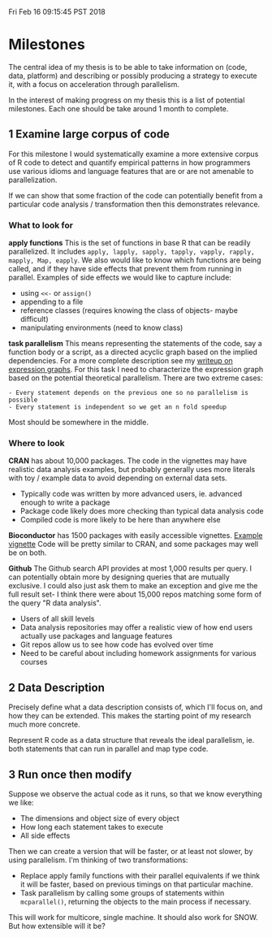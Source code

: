 Fri Feb 16 09:15:45 PST 2018

# Milestones

The central idea of my thesis is to be able to take information on (code,
data, platform) and describing or possibly producing a strategy to execute
it, with a focus on acceleration through parallelism. 

In the interest of making progress on my thesis this is a list of potential
milestones.  Each one should be take around 1 month to complete.

## 1 Examine large corpus of code

For this milestone I would systematically examine a more extensive corpus
of R code to detect and quantify empirical patterns in how programmers use
various idioms and language features that are or are not amenable to
parallelization.

If we can show that some fraction of the code can potentially benefit from
a particular code analysis / transformation then this demonstrates
relevance.

### What to look for

__apply functions__ This is the set of functions in base R that can be readily
parallelized. It includes `apply, lapply, sapply, tapply, vapply,
rapply, mapply, Map, eapply`. We also would like to know which functions are being
called, and if they have side effects that prevent them from running in
parallel. Examples of side effects we would like to capture include:

- using `<<-` or `assign()`
- appending to a file
- reference classes (requires knowing the class of objects- maybe difficult)
- manipulating environments (need to know class)

__task parallelism__ This means representing the statements of the code,
say a function body or a script, as a directed acyclic graph based on the
implied dependencies. For a more complete description see my [writeup on
expression
graphs](https://github.com/clarkfitzg/phd_research/blob/master/expression_graph/expression_graph.tex).
For this task I need to characterize the expression graph based on the
potential theoretical parallelism. There are two extreme cases:

    - Every statement depends on the previous one so no parallelism is possible
    - Every statement is independent so we get an n fold speedup

Most should be somewhere in the middle.

### Where to look

__CRAN__ has about 10,000 packages. The code in the vignettes may have
realistic data analysis examples, but probably generally uses more literals
with toy / example data to avoid depending on external data sets.

- Typically code was written by more advanced users, ie. advanced enough to
  write a package
- Package code likely does more checking than typical data analysis code
- Compiled code is more likely to be here than anywhere else

__Bioconductor__ has 1500 packages with easily accessible vignettes.
[Example
vignette](https://www.bioconductor.org/packages/release/bioc/vignettes/apComplex/inst/doc/apComplex.R)
Code will be pretty similar to CRAN, and some packages may well be on both.


__Github__ The Github search API provides at most 1,000 results per query. I
can potentially obtain more by designing queries that are mutually
exclusive. I could also just ask them to make an exception and give me the
full result set- I think there were about 15,000 repos matching some form of
the query "R data analysis".

- Users of all skill levels
- Data analysis repositories may offer a realistic view of how
  end users actually use packages and language features
- Git repos allow us to see how code has evolved over time
- Need to be careful about including homework assignments for various
  courses


## 2 Data Description

Precisely define what a data description consists of, which I'll
focus on, and how they can be extended. This makes the starting point of
my research much more concrete.

Represent R code as a data structure that reveals the ideal parallelism,
ie. both statements that can run in parallel and map type code.


## 3 Run once then modify

Suppose we observe the actual code as it runs, so that we know everything
we like:

- The dimensions and object size of every object
- How long each statement takes to execute
- All side effects

Then we can create a version that will be faster, or at least not slower,
by using parallelism. I'm thinking of two transformations:

- Replace apply family functions with their parallel equivalents if we
  think it will be faster, based on previous timings on that particular machine.
- Task parallelism by calling some groups of statements within
  `mcparallel()`, returning the objects to the main process if necessary.

This will work for multicore, single machine. It should also work for SNOW.
But how extensible will it be?

